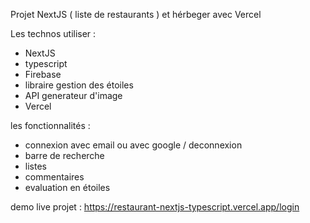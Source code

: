 Projet NextJS ( liste de restaurants ) et hérbeger avec Vercel

Les technos utiliser : 
- NextJS
- typescript
- Firebase
- libraire gestion des étoiles
- API generateur d'image
- Vercel

les fonctionnalités :
- connexion avec email ou avec google / deconnexion
- barre de recherche
- listes
- commentaires
- evaluation en étoiles

demo live projet : https://restaurant-nextjs-typescript.vercel.app/login
